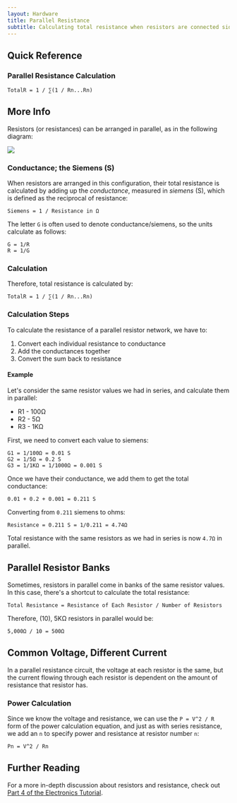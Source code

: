 ```yaml
---
layout: Hardware
title: Parallel Resistance
subtitle: Calculating total resistance when resistors are connected side-by-side.
---
```


## Quick Reference

### Parallel Resistance Calculation

```
TotalR = 1 / ∑(1 / Rn...Rn)
```

## More Info

Resistors (or resistances) can be arranged in parallel, as in the following diagram:

![](/Hardware/Tutorials/Electronics/Part4/Resistors_in_Parallel.svg)

### Conductance; the Siemens (S)

When resistors are arranged in this configuration, their total resistance is calculated by adding up the _conductance_, measured in _siemens_ (S), which is defined as the reciprocal of resistance:

`Siemens = 1 / Resistance in Ω`

The letter `G` is often used to denote conductance/siemens, so the units calculate as follows:

```
G = 1/R
R = 1/G
```

### Calculation

Therefore, total resistance is calculated by:

```
TotalR = 1 / ∑(1 / Rn...Rn)
```

### Calculation Steps

To calculate the resistance of a parallel resistor network, we have to:

 1. Convert each individual resistance to conductance
 2. Add the conductances together
 3. Convert the sum back to resistance

#### Example

Let's consider the same resistor values we had in series, and calculate them in parallel:

 * R1 - 100Ω
 * R2 - 5Ω
 * R3 - 1KΩ

First, we need to convert each value to siemens:

```
G1 = 1/100Ω = 0.01 S
G2 = 1/5Ω = 0.2 S
G3 = 1/1KΩ = 1/1000Ω = 0.001 S
```

Once we have their conductance, we add them to get the total conductance:

```
0.01 + 0.2 + 0.001 = 0.211 S
```

Converting from `0.211` siemens to ohms:

```
Resistance = 0.211 S = 1/0.211 = 4.74Ω
```

Total resistance with the same resistors as we had in series is now `4.7Ω` in parallel.

## Parallel Resistor Banks

Sometimes, resistors in parallel come in banks of the same resistor values. In this case, there's a shortcut to calculate the total resistance:

```
Total Resistance = Resistance of Each Resistor / Number of Resistors
```

Therefore, (10), 5KΩ resistors in parallel would be:

```
5,000Ω / 10 = 500Ω
```

## Common Voltage, Different Current

In a parallel resistance circuit, the voltage at each resistor is the same, but the current flowing through each resistor is dependent on the amount of resistance that resistor has.

### Power Calculation

Since we know the voltage and resistance, we can use the `P = V^2 / R` form of the power calculation equation, and just as with series resistance, we add an `n` to specify power and resistance at resistor number `n`:

```
Pn = V^2 / Rn
```

## Further Reading

For a more in-depth discussion about resistors and resistance, check out [Part 4 of the Electronics Tutorial](/Hardware/Tutorials/Electronics/Part4/Resistance/).
